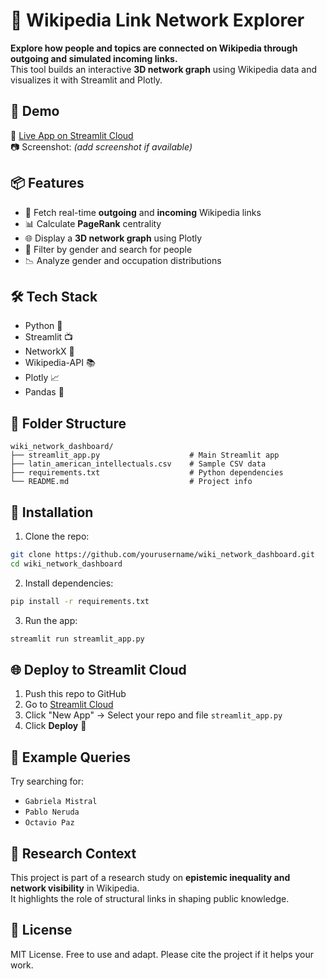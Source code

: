 
# 📘 Wikipedia Link Network Explorer

**Explore how people and topics are connected on Wikipedia through outgoing and simulated incoming links.**  
This tool builds an interactive **3D network graph** using Wikipedia data and visualizes it with Streamlit and Plotly.

## 🚀 Demo

🔗 [Live App on Streamlit Cloud](https://your-app-url.streamlit.app)  
📷 Screenshot: *(add screenshot if available)*

## 📦 Features

- 🔗 Fetch real-time **outgoing** and **incoming** Wikipedia links
- 📊 Calculate **PageRank** centrality
- 🌐 Display a **3D network graph** using Plotly
- 🧠 Filter by gender and search for people
- 📉 Analyze gender and occupation distributions

## 🛠️ Tech Stack

- Python 🐍  
- Streamlit 📺  
- NetworkX 🔗  
- Wikipedia-API 📚  
- Plotly 📈  
- Pandas 🐼  

## 📂 Folder Structure

```
wiki_network_dashboard/
├── streamlit_app.py                    # Main Streamlit app
├── latin_american_intellectuals.csv    # Sample CSV data
├── requirements.txt                    # Python dependencies
└── README.md                           # Project info
```

## 🧰 Installation

1. Clone the repo:
```bash
git clone https://github.com/yourusername/wiki_network_dashboard.git
cd wiki_network_dashboard
```

2. Install dependencies:
```bash
pip install -r requirements.txt
```

3. Run the app:
```bash
streamlit run streamlit_app.py
```

## 🌐 Deploy to Streamlit Cloud

1. Push this repo to GitHub  
2. Go to [Streamlit Cloud](https://streamlit.io/cloud)  
3. Click "New App" → Select your repo and file `streamlit_app.py`  
4. Click **Deploy** 🚀

## 🧪 Example Queries

Try searching for:  
- `Gabriela Mistral`  
- `Pablo Neruda`  
- `Octavio Paz`  

## 🧠 Research Context

This project is part of a research study on **epistemic inequality and network visibility** in Wikipedia.  
It highlights the role of structural links in shaping public knowledge.

## 📄 License

MIT License. Free to use and adapt. Please cite the project if it helps your work.
